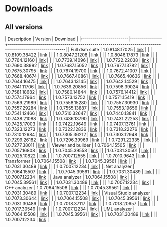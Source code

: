 # Downloads

## All versions

| Description            | Version        | Download                                                                                                 |
|:-----------------------|----------------+----------------------------------------------------------------------------------------------------------|
| Full dsm suite         | 1.0.8148.17025 | [link](https://dsmsuite.github.io/downloads/DsmSuite_1.0.8148.17025.msi)                                 |
|                        | 1.0.8109.38422 | [link](https://dsmsuite.github.io/downloads/DsmSuite_1.0.8109.38422.msi)                                 |
|                        | 1.0.8047.21208 | [link](https://dsmsuite.github.io/downloads/DsmSuite_1.0.8047.21208.msi)                                 |
|                        | 1.0.8046.17873 | [link](https://dsmsuite.github.io/downloads/DsmSuite_1.0.8046.17873.msi)                                 |
|                        | 1.0.7764.12160 | [link](https://dsmsuite.github.io/downloads/DsmSuite_1.0.7764.12160.msi)                                 |
|                        | 1.0.7739.14096 | [link](https://dsmsuite.github.io/downloads/DsmSuite_1.0.7739.14096.msi)                                 |
|                        | 1.0.7722.22038 | [link](https://dsmsuite.github.io/downloads/DsmSuite_1.0.7722.22038.msi)                                 |
|                        | 1.0.7690.38992 | [link](https://dsmsuite.github.io/downloads/DsmSuite_1.0.7690.38992.msi)                                 |
|                        | 1.0.7687.15052 | [link](https://dsmsuite.github.io/downloads/DsmSuite_1.0.7687.15052.msi)                                 |
|                        | 1.0.7677.13782 | [link](https://dsmsuite.github.io/downloads/DsmSuite_1.0.7677.13782.msi)                                 |
|                        | 1.0.7675.30795 | [link](https://dsmsuite.github.io/downloads/DsmSuite_1.0.7675.30795.msi)                                 |
|                        | 1.0.7674.19700 | [link](https://dsmsuite.github.io/downloads/DsmSuite_1.0.7674.19700.msi)                                 |
|                        | 1.0.7672.41007 | [link](https://dsmsuite.github.io/downloads/DsmSuite_1.0.7672.41007.msi)                                 |
|                        | 1.0.7668.40674 | [link](https://dsmsuite.github.io/downloads/DsmSuite_1.0.7668.40674.msi)                                 |
|                        | 1.0.7667.40861 | [link](https://dsmsuite.github.io/downloads/DsmSuite_1.0.7667.40861.msi)                                 |
|                        | 1.0.7665.40636 | [link](https://dsmsuite.github.io/downloads/DsmSuite_1.0.7665.40636.msi)                                 |
|                        | 1.0.7644.16475 | [link](https://dsmsuite.github.io/downloads/DsmSuite_1.0.7644.16475.msi)                                 |
|                        | 1.0.7643.13145 | [link](https://dsmsuite.github.io/downloads/DsmSuite_1.0.7643.13145.msi)                                 |
|                        | 1.0.7642.14529 | [link](https://dsmsuite.github.io/downloads/DsmSuite_1.0.7642.14529.msi)                                 |
|                        | 1.0.7641.11706 | [link](https://dsmsuite.github.io/downloads/DsmSuite_1.0.7641.11706.msi)                                 |
|                        | 1.0.7639.20856 | [link](https://dsmsuite.github.io/downloads/DsmSuite_1.0.7639.20856.msi)                                 |
|                        | 1.0.7598.39024 | [link](https://dsmsuite.github.io/downloads/DsmSuite_1.0.7598.39024.msi)                                 |
|                        | 1.0.7581.18682 | [link](https://dsmsuite.github.io/downloads/DsmSuite_1.0.7581.18682.msi)                                 |
|                        | 1.0.7580.14844 | [link](https://dsmsuite.github.io/downloads/DsmSuite_1.0.7580.14844.msi)                                 |
|                        | 1.0.7576.14412 | [link](https://dsmsuite.github.io/downloads/DsmSuite_1.0.7576.14412.msi)                                 |
|                        | 1.0.7574.17964 | [link](https://dsmsuite.github.io/downloads/DsmSuite_1.0.7574.17964.msi)                                 |
|                        | 1.0.7573.13752 | [link](https://dsmsuite.github.io/downloads/DsmSuite_1.0.7573.13752.msi)                                 |
|                        | 1.0.7571.15419 | [link](https://dsmsuite.github.io/downloads/DsmSuite_1.0.7571.15419.msi)                                 |
|                        | 1.0.7569.21989 | [link](https://dsmsuite.github.io/downloads/DsmSuite_1.0.7569.21989.msi)                                 |
|                        | 1.0.7558.15280 | [link](https://dsmsuite.github.io/downloads/DsmSuite_1.0.7558.15280.msi)                                 |
|                        | 1.0.7557.30930 | [link](https://dsmsuite.github.io/downloads/DsmSuite_1.0.7557.30930.msi)                                 |
|                        | 1.0.7557.29284 | [link](https://dsmsuite.github.io/downloads/DsmSuite_1.0.7557.29284.msi)                                 |
|                        | 1.0.7555.13887 | [link](https://dsmsuite.github.io/downloads/DsmSuite_1.0.7555.13887.msi)                                 |
|                        | 1.0.7553.19656 | [link](https://dsmsuite.github.io/downloads/DsmSuite_1.0.7553.19656.msi)                                 |
|                        | 1.0.7541.12466 | [link](https://dsmsuite.github.io/downloads/DsmSuite_1.0.7541.12466.msi)                                 |
|                        | 1.0.7510.32647 | [link](https://dsmsuite.github.io/downloads/DsmSuite_1.0.7510.32647.msi)                                 |
|                        | 1.0.7440.13841 | [link](https://dsmsuite.github.io/downloads/DsmSuite_1.0.7440.13841.msi)                                 |
|                        | 1.0.7438.21088 | [link](https://dsmsuite.github.io/downloads/DsmSuite_1.0.7438.21088.msi)                                 |
|                        | 1.0.7436.13790 | [link](https://dsmsuite.github.io/downloads/DsmSuite_1.0.7436.13790.msi)                                 |
|                        | 1.0.7431.22253 | [link](https://dsmsuite.github.io/downloads/DsmSuite_1.0.7431.22253.msi)                                 |
|                        | 1.0.7425.17003 | [link](https://dsmsuite.github.io/downloads/DsmSuite_1.0.7425.17003.msi)                                 |
|                        | 1.0.7422.19649 | [link](https://dsmsuite.github.io/downloads/DsmSuite_1.0.7422.19649.msi)                                 |
|                        | 1.0.7407.13761 | [link](https://dsmsuite.github.io/downloads/DsmSuite_1.0.7407.13761.msi)                                 |
|                        | 1.0.7323.12273 | [link](https://dsmsuite.github.io/downloads/DsmSuite_1.0.7323.12273.msi)                                 |
|                        | 1.0.7322.12836 | [link](https://dsmsuite.github.io/downloads/DsmSuite_1.0.7322.12836.msi)                                 |
|                        | 1.0.7318.22276 | [link](https://dsmsuite.github.io/downloads/DsmSuite_1.0.7318.22276.msi)                                 |
|                        | 1.0.7310.12684 | [link](https://dsmsuite.github.io/downloads/DsmSuite_1.0.7310.12684.msi)                                 |
|                        | 1.0.7305.36212 | [link](https://dsmsuite.github.io/downloads/DsmSuite_1.0.7305.36212.msi)                                 | 
|                        | 1.0.7303.12948 | [link](https://dsmsuite.github.io/downloads/DsmSuite_1.0.7303.12948.msi)                                 | 
|                        | 1.0.7299.26182 | [link](https://dsmsuite.github.io/downloads/DsmSuite_1.0.7299.26182.msi)                                 |
|                        | 1.0.7296.39969 | [link](https://dsmsuite.github.io/downloads/DsmSuite_1.0.7296.39969.msi)                                 |
|                        | 1.0.7291.22335 | [link](https://dsmsuite.github.io/downloads/DsmSuite_1.0.7291.22335.msi)                                 |
|                        | 1.0.7277.38011 | [link](https://dsmsuite.github.io/downloads/DsmSuite_1.0.7277.38011.msi)                                 |
| Viewer and builder     | 1.0.7064.15505 | [link](https://dsmsuite.github.io/downloads/DsmSuite.DsmViewer.Installer_1.0.7064.15505.msi)             |
|                        | 1.0.7057.16808 | [link](https://dsmsuite.github.io/downloads/DsmSuite.DsmViewer.Installer_1.0.7057.16808.msi)             |
|                        | 1.0.7045.39558 | [link](https://dsmsuite.github.io/downloads/DsmSuite.DsmViewer.Installer_1.0.7045.39558.msi)             |
|                        | 1.0.7031.30501 | [link](https://dsmsuite.github.io/downloads/DsmSuite.DsmViewer.Installer_1.0.7031.30501.msi)             |
|                        | 1.0.7025.10822 | [link](https://dsmsuite.github.io/downloads/DsmSuite.DsmViewer.Installer_1.0.7025.10822.msi)             |
|                        | 1.0.7007.12555 | [link](https://dsmsuite.github.io/downloads/DsmSuite.DsmViewer.Installer_1.0.7007.12555.msi)             |
|                        | 1.0.7010.9643  | [link](https://dsmsuite.github.io/downloads/DsmSuite.DsmViewer.Installer_1.0.7010.9643.msi)              |
| Transformer            | 1.0.7064.15508 | [link](https://dsmsuite.github.io/downloads/DsmSuite.Transformer.Installer_1.0.7064.15508.msi)           |
|                        | 1.0.7045.39561 | [link](https://dsmsuite.github.io/downloads/DsmSuite.Transformer.Installer_1.0.7045.39561.msi)           |
|                        | 1.0.7031.30489 | [link](https://dsmsuite.github.io/downloads/DsmSuite.Transformer.Installer_1.0.7031.30489.msi)           |
|                        | 1.0.7007.12234 | [link](https://dsmsuite.github.io/downloads/DsmSuite.Transformer.Installer_1.0.7007.12234.msi)           |
| .Net analyzer          | 1.0.7064.15507 | [link](https://dsmsuite.github.io/downloads/DsmSuite.Analyzer.DotNet.Installer_1.0.7064.15507.msi)       |
| .                      | 1.0.7045.39561 | [link](https://dsmsuite.github.io/downloads/DsmSuite.Analyzer.DotNet.Installer_1.0.7045.39561.msi)       |
|                        | 1.0.7031.30489 | [link](https://dsmsuite.github.io/downloads/DsmSuite.Analyzer.DotNet.Installer_1.0.7031.30489.msi)       |
|                        | 1.0.7007.12234 | [link](https://dsmsuite.github.io/downloads/DsmSuite.Analyzer.DotNet.Installer_1.0.7007.12234.msi)       |
| Java analyzer          | 1.0.7064.15508 | [link](https://dsmsuite.github.io/downloads/DsmSuite.Analyzer.Jdeps.Installer_1.0.7064.15508.msi)        |
|                        | 1.0.7045.39561 | [link](https://dsmsuite.github.io/downloads/DsmSuite.Analyzer.Jdeps.Installer_1.0.7045.39561.msi)        |
|                        | 1.0.7031.30489 | [link](https://dsmsuite.github.io/downloads/DsmSuite.Analyzer.Jdeps.Installer_1.0.7031.30489.msi)        |
|                        | 1.0.7007.12234 | [link](https://dsmsuite.github.io/downloads/DsmSuite.Analyzer.Jdeps.Installer_1.0.7007.12234.msi)        |
| C++ analyzer           | 1.0.7064.15508 | [link](https://dsmsuite.github.io/downloads/DsmSuite.Analyzer.Cpp.Installer_1.0.7064.15508.msi)          |
|                        | 1.0.7045.39561 | [link](https://dsmsuite.github.io/downloads/DsmSuite.Analyzer.Cpp.Installer_1.0.7045.39561.msi)          |
|                        | 1.0.7031.30489 | [link](https://dsmsuite.github.io/downloads/DsmSuite.Analyzer.Cpp.Installer_1.0.7031.30489.msi)          |
|                        | 1.0.7007.12234 | [link](https://dsmsuite.github.io/downloads/DsmSuite.Analyzer.Cpp.Installer_1.0.7007.12234.msi)          |
| Visual Studio analyzer | 1.0.7073.30644 | [link](https://dsmsuite.github.io/downloads/DsmSuite.Analyzer.VisualStudio.Installer_1.0.7073.30644.msi) |
|                        | 1.0.7064.15508 | [link](https://dsmsuite.github.io/downloads/DsmSuite.Analyzer.VisualStudio.Installer_1.0.7064.15508.msi) |
|                        | 1.0.7045.39561 | [link](https://dsmsuite.github.io/downloads/DsmSuite.Analyzer.VisualStudio.Installer_1.0.7045.39561.msi) |
|                        | 1.0.7031.30489 | [link](https://dsmsuite.github.io/downloads/DsmSuite.Analyzer.VisualStudio.Installer_1.0.7031.30489.msi) |
|                        | 1.0.7018.37117 | [link](https://dsmsuite.github.io/downloads/DsmSuite.Analyzer.VisualStudio.Installer_1.0.7018.37117.msi) |
|                        | 1.0.7018.20657 | [link](https://dsmsuite.github.io/downloads/DsmSuite.Analyzer.VisualStudio.Installer_1.0.7018.20657.msi) |
|                        | 1.0.7017.30549 | [link](https://dsmsuite.github.io/downloads/DsmSuite.Analyzer.VisualStudio.Installer_1.0.7017.30549.msi) |
|                        | 1.0.7007.12234 | [link](https://dsmsuite.github.io/downloads/DsmSuite.Analyzer.VisualStudio.Installer_1.0.7007.12234.msi) |
| UML analyzer           | 1.0.7064.15508 | [link](https://dsmsuite.github.io/downloads/DsmSuite.Analyzer.Uml.Installer_1.0.7064.15508.msi)          |
|                        | 1.0.7045.39561 | [link](https://dsmsuite.github.io/downloads/DsmSuite.Analyzer.Uml.Installer_1.0.7045.39561.msi)          |
|                        | 1.0.7031.30489 | [link](https://dsmsuite.github.io/downloads/DsmSuite.Analyzer.Uml.Installer_1.0.7031.30489.msi)          |
|                        | 1.0.7007.12234 | [link](https://dsmsuite.github.io/downloads/DsmSuite.Analyzer.Uml.Installer_1.0.7007.12234.msi)          |









